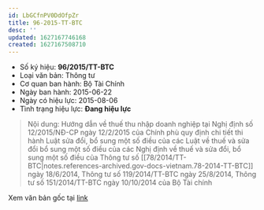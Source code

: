 ```yaml
---
id: LbGCfnPV0DdOfpZr
title: 96-2015-TT-BTC
desc: ''
updated: 1627167746168
created: 1627167508710
---
```


- Số ký hiệu: **96/2015/TT-BTC**
- Loại văn bản: Thông tư
- Cơ quan ban hành: Bộ Tài Chính
- Ngày ban hành: 2015-06-22
- Ngày có hiệu lực: 2015-08-06
- Tình trạng hiệu lực: **Đang hiệu lực**

> Nội dung: Hướng dẫn về thuế thu nhập doanh nghiệp tại Nghị định số 12/2015/NĐ-CP ngày 12/2/2015 của Chính phù quy định chi tiết thi hành Luật sửa đổi, bổ sung một số điều của các Luật về thuế và sửa đổi bổ sung một số điều của các Nghị định về thuế và sửa đổi, bổ sung một số điều của Thông tư số [[78/2014/TT-BTC|notes.references-archived.gov-docs-vietnam.78-2014-TT-BTC]] ngày 18/6/2014, Thông tư số 119/2014/TT-BTC ngày 25/8/2014, Thông tư số 151/2014/TT-BTC ngày 10/10/2014 của Bộ Tài chính

Xem văn bản gốc tại [link](https://vbpq.mof.gov.vn/Detail?contentType=LegalDocument&id=18727&tab=99)
